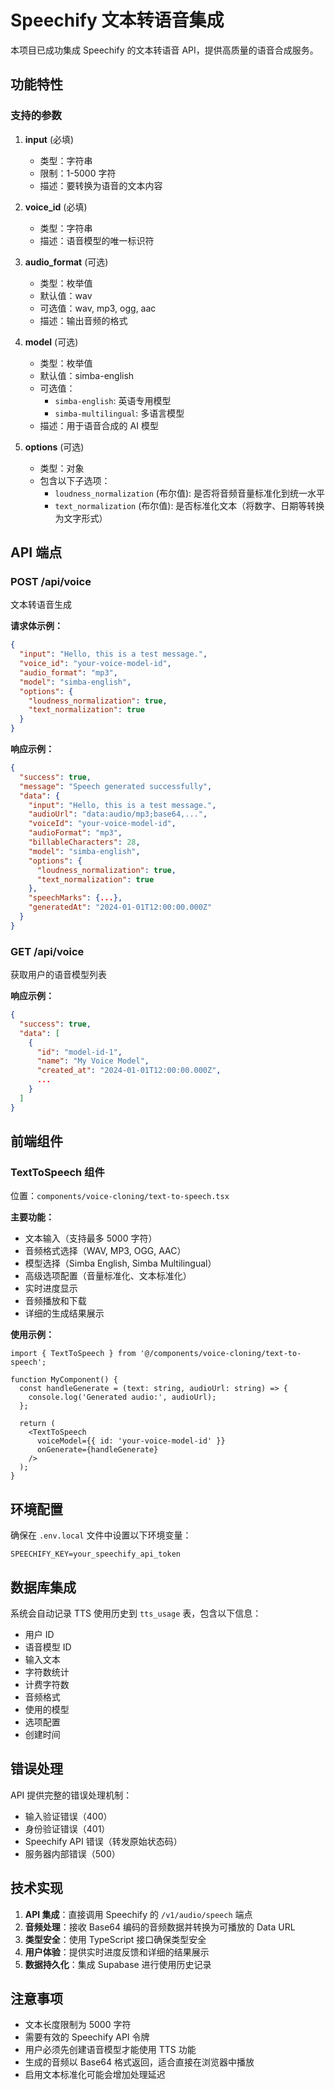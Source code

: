 # Speechify 文本转语音集成

本项目已成功集成 Speechify 的文本转语音 API，提供高质量的语音合成服务。

## 功能特性

### 支持的参数

1. **input** (必填)
   - 类型：字符串
   - 限制：1-5000 字符
   - 描述：要转换为语音的文本内容

2. **voice_id** (必填)
   - 类型：字符串
   - 描述：语音模型的唯一标识符

3. **audio_format** (可选)
   - 类型：枚举值
   - 默认值：wav
   - 可选值：wav, mp3, ogg, aac
   - 描述：输出音频的格式

4. **model** (可选)
   - 类型：枚举值
   - 默认值：simba-english
   - 可选值：
     - `simba-english`: 英语专用模型
     - `simba-multilingual`: 多语言模型
   - 描述：用于语音合成的 AI 模型

5. **options** (可选)
   - 类型：对象
   - 包含以下子选项：
     - `loudness_normalization` (布尔值): 是否将音频音量标准化到统一水平
     - `text_normalization` (布尔值): 是否标准化文本（将数字、日期等转换为文字形式）

## API 端点

### POST /api/voice
文本转语音生成

**请求体示例：**
```json
{
  "input": "Hello, this is a test message.",
  "voice_id": "your-voice-model-id",
  "audio_format": "mp3",
  "model": "simba-english",
  "options": {
    "loudness_normalization": true,
    "text_normalization": true
  }
}
```

**响应示例：**
```json
{
  "success": true,
  "message": "Speech generated successfully",
  "data": {
    "input": "Hello, this is a test message.",
    "audioUrl": "data:audio/mp3;base64,...",
    "voiceId": "your-voice-model-id",
    "audioFormat": "mp3",
    "billableCharacters": 28,
    "model": "simba-english",
    "options": {
      "loudness_normalization": true,
      "text_normalization": true
    },
    "speechMarks": {...},
    "generatedAt": "2024-01-01T12:00:00.000Z"
  }
}
```

### GET /api/voice
获取用户的语音模型列表

**响应示例：**
```json
{
  "success": true,
  "data": [
    {
      "id": "model-id-1",
      "name": "My Voice Model",
      "created_at": "2024-01-01T12:00:00.000Z",
      ...
    }
  ]
}
```

## 前端组件

### TextToSpeech 组件

位置：`components/voice-cloning/text-to-speech.tsx`

**主要功能：**
- 文本输入（支持最多 5000 字符）
- 音频格式选择（WAV, MP3, OGG, AAC）
- 模型选择（Simba English, Simba Multilingual）
- 高级选项配置（音量标准化、文本标准化）
- 实时进度显示
- 音频播放和下载
- 详细的生成结果展示

**使用示例：**
```tsx
import { TextToSpeech } from '@/components/voice-cloning/text-to-speech';

function MyComponent() {
  const handleGenerate = (text: string, audioUrl: string) => {
    console.log('Generated audio:', audioUrl);
  };

  return (
    <TextToSpeech 
      voiceModel={{ id: 'your-voice-model-id' }}
      onGenerate={handleGenerate}
    />
  );
}
```

## 环境配置

确保在 `.env.local` 文件中设置以下环境变量：

```env
SPEECHIFY_KEY=your_speechify_api_token
```

## 数据库集成

系统会自动记录 TTS 使用历史到 `tts_usage` 表，包含以下信息：
- 用户 ID
- 语音模型 ID
- 输入文本
- 字符数统计
- 计费字符数
- 音频格式
- 使用的模型
- 选项配置
- 创建时间

## 错误处理

API 提供完整的错误处理机制：
- 输入验证错误（400）
- 身份验证错误（401）
- Speechify API 错误（转发原始状态码）
- 服务器内部错误（500）

## 技术实现

1. **API 集成**：直接调用 Speechify 的 `/v1/audio/speech` 端点
2. **音频处理**：接收 Base64 编码的音频数据并转换为可播放的 Data URL
3. **类型安全**：使用 TypeScript 接口确保类型安全
4. **用户体验**：提供实时进度反馈和详细的结果展示
5. **数据持久化**：集成 Supabase 进行使用历史记录

## 注意事项

- 文本长度限制为 5000 字符
- 需要有效的 Speechify API 令牌
- 用户必须先创建语音模型才能使用 TTS 功能
- 生成的音频以 Base64 格式返回，适合直接在浏览器中播放
- 启用文本标准化可能会增加处理延迟 